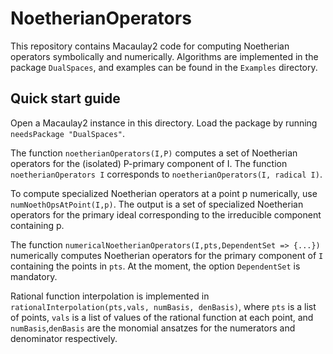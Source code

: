 # NoetherianOperators
This repository contains Macaulay2 code for computing Noetherian operators symbolically and numerically.
Algorithms are implemented in the package `DualSpaces`, and examples can be found in the `Examples` directory.

## Quick start guide
Open a Macaulay2 instance in this directory. Load the package by running `needsPackage "DualSpaces"`.

The function `noetherianOperators(I,P)` computes a set of Noetherian operators for the (isolated) P-primary component of I. The function `noetherianOperators I` corresponds to `noetherianOperators(I, radical I)`.

To compute specialized Noetherian operators at a point p numerically, use `numNoethOpsAtPoint(I,p)`. The output is a set of specialized Noetherian operators for the primary ideal corresponding to the irreducible component containing p.

The function `numericalNoetherianOperators(I,pts,DependentSet => {...})` numerically computes Noetherian operators for the primary component of `I` containing the points in `pts`. At the moment, the option `DependentSet` is mandatory.

Rational function interpolation is implemented in `rationalInterpolation(pts,vals, numBasis, denBasis)`, where `pts` is a list of points, `vals` is a list of values of the rational function at each point, and `numBasis`,`denBasis` are the monomial ansatzes for the numerators and denominator respectively.
